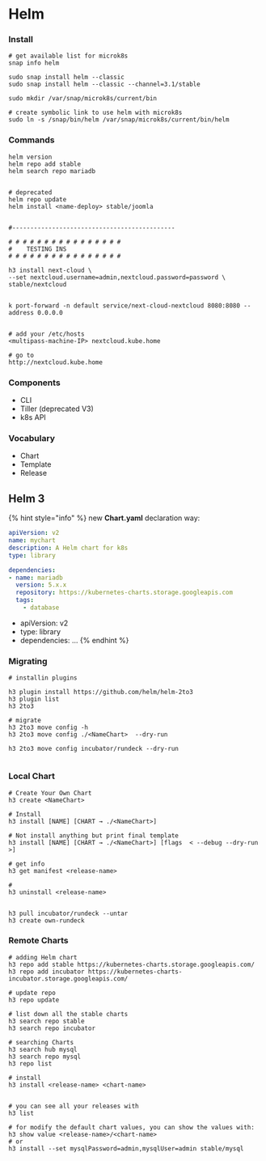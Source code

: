 # Helm

### Install

```text
# get available list for microk8s
snap info helm

sudo snap install helm --classic
sudo snap install helm --classic --channel=3.1/stable

sudo mkdir /var/snap/microk8s/current/bin

# create symbolic link to use helm with microk8s
sudo ln -s /snap/bin/helm /var/snap/microk8s/current/bin/helm

```

### Commands

```text
helm version
helm repo add stable 
helm search repo mariadb


# deprecated
helm repo update
helm install <name-deploy> stable/joomla


#---------------------------------------------

# # # # # # # # # # # # # # # # 
#    TESTING INS
# # # # # # # # # # # # # # # # 

h3 install next-cloud \
--set nextcloud.username=admin,nextcloud.password=password \
stable/nextcloud


k port-forward -n default service/next-cloud-nextcloud 8080:8080 --address 0.0.0.0


# add your /etc/hosts
<multipass-machine-IP> nextcloud.kube.home

# go to
http://nextcloud.kube.home

```

### Components

* CLI
* Tiller \(deprecated V3\)
* k8s API

### Vocabulary

* Chart
* Template
* Release

## Helm 3

{% hint style="info" %}
new **Chart.yaml** declaration way:

```yaml
apiVersion: v2
name: mychart
description: A Helm chart for k8s
type: library

dependencies:
- name: mariadb
  version: 5.x.x
  repository: https://kubernetes-charts.storage.googleapis.com
  tags:
    - database

```

* apiVersion: v2
* type: library
* dependencies: ...
{% endhint %}

### Migrating

```text
# installin plugins

h3 plugin install https://github.com/helm/helm-2to3
h3 plugin list
h3 2to3

# migrate 
h3 2to3 move config -h
h3 2to3 move config ./<NameChart>  --dry-run

h3 2to3 move config incubator/rundeck --dry-run


```

### Local Chart

```text
# Create Your Own Chart
h3 create <NameChart>

# Install 
h3 install [NAME] [CHART → ./<NameChart>]

# Not install anything but print final template
h3 install [NAME] [CHART → ./<NameChart>] [flags  < --debug --dry-run >]

# get info
h3 get manifest <release-name>

# 
h3 uninstall <release-name>


h3 pull incubator/rundeck --untar
h3 create own-rundeck
```

### Remote Charts

```text
# adding Helm chart
h3 repo add stable https://kubernetes-charts.storage.googleapis.com/
h3 repo add incubator https://kubernetes-charts-incubator.storage.googleapis.com/

# update repo
h3 repo update

# list down all the stable charts
h3 search repo stable
h3 search repo incubator

# searching Charts
h3 search hub mysql
h3 search repo mysql
h3 repo list

# install
h3 install <release-name> <chart-name>


# you can see all your releases with
h3 list

# for modify the default chart values, you can show the values with:
h3 show value <release-name>/<chart-name>
# or
h3 install --set mysqlPassword=admin,mysqlUser=admin stable/mysql
```









